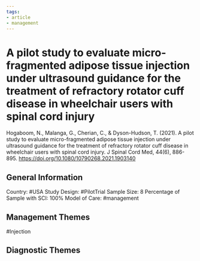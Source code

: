 ```yaml
---
tags:
- article
- management
---
```


# A pilot study to evaluate micro-fragmented adipose tissue injection under ultrasound guidance for the treatment of refractory rotator cuff disease in wheelchair users with spinal cord injury
Hogaboom, N., Malanga, G., Cherian, C., & Dyson-Hudson, T. (2021). A pilot study to evaluate micro-fragmented adipose tissue injection under ultrasound guidance for the treatment of refractory rotator cuff disease in wheelchair users with spinal cord injury. J Spinal Cord Med, 44(6), 886-895. https://doi.org/10.1080/10790268.2021.1903140 

## General Information
Country: #USA 
Study Design: #PilotTrial 
Sample Size: 8
Percentage of Sample with SCI: 100%
Model of Care: #management

## Management Themes
#Injection 

## Diagnostic Themes
